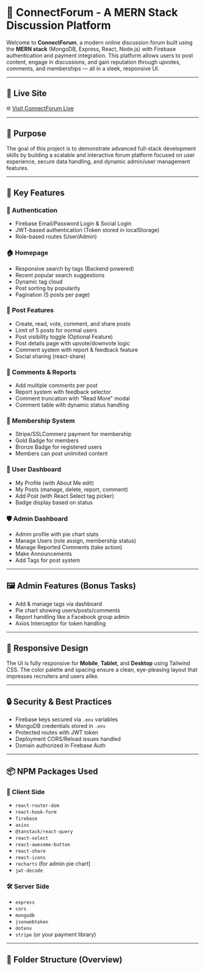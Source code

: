 # 🔗 ConnectForum - A MERN Stack Discussion Platform

Welcome to **ConnectForum**, a modern online discussion forum built using the **MERN stack** (MongoDB, Express, React, Node.js) with Firebase authentication and payment integration. This platform allows users to post content, engage in discussions, and gain reputation through upvotes, comments, and memberships — all in a sleek, responsive UI.

---

## 🚀 Live Site

🌐 [Visit ConnectForum Live](https://thread-hub-71faf.web.app/)

---

## 📌 Purpose

The goal of this project is to demonstrate advanced full-stack development skills by building a scalable and interactive forum platform focused on user experience, secure data handling, and dynamic admin/user management features.

---

## 🔑 Key Features

### 👥 Authentication
- Firebase Email/Password Login & Social Login
- JWT-based authentication (Token stored in localStorage)
- Role-based routes (User/Admin)

### 🏠 Homepage
- Responsive search by tags (Backend powered)
- Recent popular search suggestions
- Dynamic tag cloud
- Post sorting by popularity
- Pagination (5 posts per page)

### 📝 Post Features
- Create, read, vote, comment, and share posts
- Limit of 5 posts for normal users
- Post visibility toggle (Optional Feature)
- Post details page with upvote/downvote logic
- Comment system with report & feedback feature
- Social sharing (react-share)

### 💬 Comments & Reports
- Add multiple comments per post
- Report system with feedback selector
- Comment truncation with "Read More" modal
- Comment table with dynamic status handling

### 💎 Membership System
- Stripe/SSLCommerz payment for membership
- Gold Badge for members
- Bronze Badge for registered users
- Members can post unlimited content

### 🧑 User Dashboard
- My Profile (with About Me edit)
- My Posts (manage, delete, report, comment)
- Add Post (with React Select tag picker)
- Badge display based on status

### 🛡️ Admin Dashboard
- Admin profile with pie chart stats
- Manage Users (role assign, membership status)
- Manage Reported Comments (take action)
- Make Announcements
- Add Tags for post system

---

## 🖼️ Admin Features (Bonus Tasks)
- Add & manage tags via dashboard
- Pie chart showing users/posts/comments
- Report handling like a Facebook group admin
- Axios Interceptor for token handling

---

## 📱 Responsive Design

The UI is fully responsive for **Mobile**, **Tablet**, and **Desktop** using Tailwind CSS. The color palette and spacing ensure a clean, eye-pleasing layout that impresses recruiters and users alike.

---

## 🔒 Security & Best Practices

- Firebase keys secured via `.env` variables
- MongoDB credentials stored in `.env`
- Protected routes with JWT token
- Deployment CORS/Reload issues handled
- Domain authorized in Firebase Auth

---

## 📦 NPM Packages Used

### 🔧 Client Side
- `react-router-dom`
- `react-hook-form`
- `firebase`
- `axios`
- `@tanstack/react-query`
- `react-select`
- `react-awesome-button`
- `react-share`
- `react-icons`
- `recharts` (for admin pie chart)
- `jwt-decode`

### 🛠 Server Side
- `express`
- `cors`
- `mongodb`
- `jsonwebtoken`
- `dotenv`
- `stripe` (or your payment library)

---

## 📁 Folder Structure (Overview)

